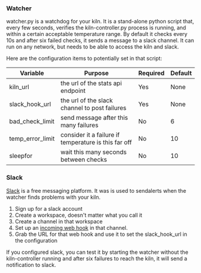 ### Watcher

watcher.py is a watchdog for your kiln. It is a stand-alone python script that, every few seconds, verifies the kiln-controller.py process is running, and within a certain acceptable temperature range. By default it checks every 10s and after six failed checks, it sends a message to a slack channel. It can run on any network, but needs to be able to access the kiln and slack.

Here are the configuration items to potentially set in that script:

| Variable      | Purpose       | Required  | Default |
| ------------- |-------------- | --------- | ------- |
| kiln_url      | the url of the stats api endpoint | Yes | None |
| slack_hook_url| the url of the slack channel to post failures | Yes | None |
| bad_check_limit | send message after this many failures | No | 6 |
| temp_error_limit | consider it a failure if temperature is this far off | No | 10 |
| sleepfor | wait this many seconds between checks | No | 10 |

### Slack

[Slack](https://slack.com/) is a free messaging platform. It was is used to sendalerts when the watcher finds problems with your kiln.

1. Sign up for a slack account
2. Create a workspace, doesn't matter what you call it
3. Create a channel in that workspace
4. Set up an [incoming web hook](https://slack.com/help/articles/115005265063-Incoming-webhooks-for-Slack) in that channel.
5. Grab the URL for that web hook and use it to set the slack_hook_url in the configuration

If you configured slack, you can test it by starting the watcher without the kiln-controller running and after six failures to reach the kiln, it will send a notification to slack.

